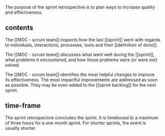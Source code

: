 The purpose of the sprint retrospective is to plan ways to increase quality and effectiveness.

## contents
 The [[MOC - scrum team]] inspects how the last [[sprint]] went with regards to individuals, interactions, processes, tools and their [[definition of done]].
 
 The [[MOC - scrum team]] discusses what went well during the [[sprint]], what problems it encountered, and how those problems were (or were not) solved.
 
 The [[MOC - scrum team]] identifies the most helpful changes to improve its effectiveness. The most impactful improvements are addressed as soon as possible. They may be even added to the [[sprint backlog]] for the next sprint.

## time-frame
The sprint retrospective concludes the sprint. It is timeboxed to a maximum of three hours for a one month sprint. For shorter sprints, the event is usually shorter.